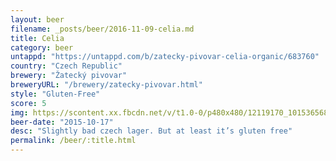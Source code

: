 ```yaml
---
layout: beer
filename: _posts/beer/2016-11-09-celia.md
title: Celia
category: beer
untappd: "https://untappd.com/b/zatecky-pivovar-celia-organic/683760"
country: "Czech Republic"
brewery: "Žatecký pivovar"
breweryURL: "/brewery/zatecky-pivovar.html"
style: "Gluten-Free"
score: 5
img: https://scontent.xx.fbcdn.net/v/t1.0-0/p480x480/12119170_10153656873518745_1645193236829467007_n.jpg?oh=b5d46de1ebb7d20b449d70bcb4838e5e&oe=59250ED6
beer-date: "2015-10-17"
desc: "Slightly bad czech lager. But at least it’s gluten free"
permalink: /beer/:title.html
---
```

